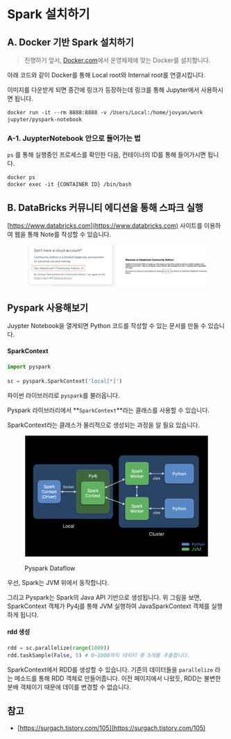 # Spark 설치하기



## A. Docker 기반 Spark 설치하기

> 진행하기 앞서, [Docker.com](https://www.docker.com)에서 운영체제에 맞는 Docker를 설치합니다.

아래 코드와 같이 Docker를 통해 Local root와 Internal root를 연결시킵니다.

이미지를 다운받게 되면 중간에 링크가 등장하는데 링크를 통해 Jupyter에서 사용하시면 됩니다.

```docker
docker run -it --rm 8888:8888 -v /Users/Local:/home/jovyan/work jupyter/pyspark-notebook
```

### A-1. JuypterNotebook 안으로 들어가는 법

`ps` 를 통해 실행중인 프로세스를 확인한 다음, 컨테이너의 ID를 통해 들어가시면 됩니다.

```
docker ps 
docker exec -it {CONTAINER ID} /bin/bash
```

## B. DataBricks 커뮤니티 에디션을 통해 스파크 실행

[https://www.databricks.com](https://www.databricks.com) 사이트를 이용하여 웹을 통해 Note를 작성할 수 있습니다.

<figure><img src="../.gitbook/assets/image.png" alt=""><figcaption></figcaption></figure>

###

## &#x20;Pyspark 사용해보기

Juypter Notebook을 열게되면 Python 코드를 작성할 수 있는 문서를 만들 수 있습니다.

#### SparkContext

```python
import pyspark

sc = pyspark.SparkContext('local[*]')
```

파이썬 라이브러리로 `pyspark`를 불러옵니다.&#x20;

Pyspark 라이브러리에서 **`SparkContext`**라는 클래스를 사용할 수 있습니다. &#x20;

SparkContext라는 클래스가 물리적으로 생성되는 과정을 알 필요 있습니다.&#x20;

<figure><img src="../.gitbook/assets/image (3).png" alt="" width="563"><figcaption><p>Pyspark Dataflow</p></figcaption></figure>

우선, Spark는 JVM 위에서 동작합니다.

그리고 Pyspark는 Spark의 Java API 기반으로 생성됩니다. 위 그림을 보면, SparkContext 객체가 Py4j를 통해 JVM 실행하여 JavaSparkContext 객체를 실행하게 됩니다.



#### rdd 생성

```python
rdd = sc.parallelize(range(1000))
rdd.taskSample(False, 5) # 0~1000까지 데이터 중 5개를 추출합니다.
```

SparkContext에서 RDD를 생성할 수 있습니다. 기존의 데이터들을 `parallelize` 라는 메소드를 통해 RDD 객체로 만들어줍니다. 이전 페이지에서 나왔듯, RDD는 불변한 분배 객체이기 때문에 데이를 변경할 수 없습니다.



## 참고

* [https://surgach.tistory.com/105](https://surgach.tistory.com/105)
